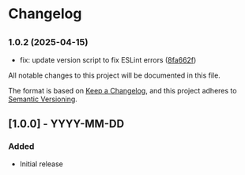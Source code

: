 # Changelog

## <small>1.0.2 (2025-04-15)</small>

* fix: update version script to fix ESLint errors ([8fa662f](https://github.com/teomyth/contexify/commit/8fa662f))

All notable changes to this project will be documented in this file.

The format is based on [Keep a Changelog](https://keepachangelog.com/en/1.0.0/),
and this project adheres to [Semantic Versioning](https://semver.org/spec/v2.0.0.html).

## [1.0.0] - YYYY-MM-DD

### Added

- Initial release

